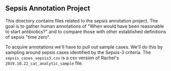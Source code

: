 ## Sepsis Annotation Project

This directory contains files related to the sepsis annotation project. The goal is to gather human annotations of "When would have been reasonable to start antibiotics?" and to compare those with other established definitions of sepsis "time zero".

To acquire annotations we'll have to pull out sample cases. We'll do this by sampling around sepsis cases identified by the Sepsis-3 criteria. The `sepsis_cases_sepsis3.csv` is a csv version of Rachel's `2019.10.22_cat_analytic_sample` file.

